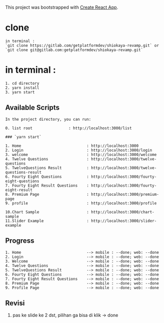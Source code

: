 This project was bootstrapped with [Create React App](https://github.com/facebook/create-react-app).

# clone

    in terminal :
    `git clone https://gitlab.com/getplatformdev/shiokaya-revamp.git` or
    `git clone git@gitlab.com:getplatformdev/shiokaya-revamp.git`

# in terminal :

    1. cd directory
    2. yarn install
    3. yarn start

## Available Scripts

    In the project directory, you can run:

    0. list root                : http://localhost:3000/list

    ### `yarn start`

    1. Home                             : http://localhost:3000
    2. Login                            : http://localhost:3000/login
    3. welcome                          : http://localhost:3000/welcome
    4. Twelve Questions                 : http://localhost:3000/twelve-questions
    5. TwelveQuestions Result           : http://localhost:3000/twelve-questions-result
    6. Fourty Eight Questions           : http://localhost:3000/fourty-eight-questions
    7. Fourty Eight Result Questions    : http://localhost:3000/fourty-eight-result
    8. Premium Page                     : http://localhost:3000/premium-page
    9. profile                          : http://localhost:3000/profile

    10.Chart Sample                     : http://localhost:3000/chart-sample
    11.Slider Example                   : http://localhost:3000/slider-example

## Progress

    1. Home                             --> mobile : --done; web: --done
    2. Login                            --> mobile : --done; web: --done
    3. Welcome                          --> mobile : --done; web: --done
    4. Twelve Questions                 --> mobile : --done; web: --done
    5. TwelveQuestions Result           --> mobile : --done; web: --done
    6. Fourty Eight Questions           --> mobile : --done; web: --done
    7. Fourty Eight Result Questions    --> mobile : --done; web: --done
    8. Premium Page                     --> mobile : --done; web: --done
    9. Profile Page                     --> mobile : --done; web: --done

## Revisi

1. pas ke slide ke 2 dst, pilihan ga bisa di klik -> done